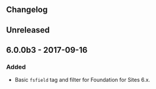 Changelog
---------

## Unreleased

## 6.0.0b3 - 2017-09-16
### Added
- Basic ``fsfield`` tag and filter for Foundation for Sites 6.x.
